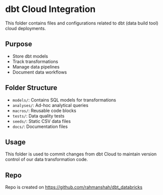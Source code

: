 # dbt Cloud Integration

This folder contains files and configurations related to dbt (data build tool) cloud deployments.

## Purpose

- Store dbt models
- Track transformations
- Manage data pipelines
- Document data workflows

## Folder Structure

- `models/`: Contains SQL models for transformations
- `analyses/`: Ad-hoc analytical queries
- `macros/`: Reusable code blocks
- `tests/`: Data quality tests
- `seeds/`: Static CSV data files
- `docs/`: Documentation files

## Usage

This folder is used to commit changes from dbt Cloud to maintain version control of our data transformation code.
## Repo
Repo is created on https://github.com/rahmanshah/dbt_databricks 
